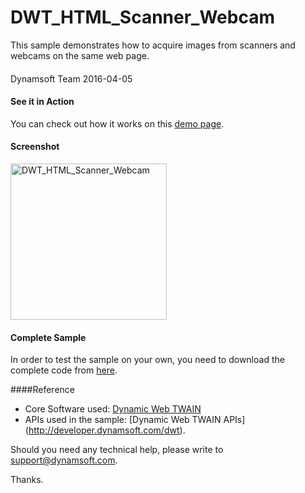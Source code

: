 # DWT_HTML_Scanner_Webcam
This sample demonstrates how to acquire images from scanners and webcams on the same web page.
####
Dynamsoft Team
2016-04-05

#### See it in Action
You can check out how it works on this <a target="_blank" href="http://www.dynamsoft.com/Samples/DWT/DWT_HTML_Scanner_Webcam/DWT_HTML_Scanner_Webcam/_DWT_HTML_Scanner_Webcam.html">demo page</a>.

#### Screenshot
<img alt="DWT_HTML_Scanner_Webcam" src="https://github.com/dynamsoft-dwt/DWT_HTML_Scanner_Webcam/blob/master/DWT_HTML_Scanner_Webcam.png" width="250"/>

#### Complete Sample
In order to test the sample on your own, you need to download the complete code from [here](http://www.dynamsoft.com/Samples/DWT/DWT_HTML_Scanner_Webcam.zip).

####Reference
* Core Software used: [Dynamic Web TWAIN](https://www.dynamsoft.com/CustomerPortal/LoginOrRegister.aspx?status=signup&op=4DD608F3803493E4&product=CB4BDC4FF903450C)
* APIs used in the sample: [Dynamic Web TWAIN APIs] (http://developer.dynamsoft.com/dwt).

Should you need any technical help, please write to 
support@dynamsoft.com.

Thanks.

